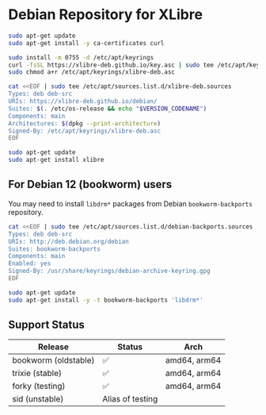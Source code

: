 # Debian Repository for XLibre

```sh
sudo apt-get update
sudo apt-get install -y ca-certificates curl

sudo install -m 0755 -d /etc/apt/keyrings
curl -fsSL https://xlibre-deb.github.io/key.asc | sudo tee /etc/apt/keyrings/xlibre-deb.asc
sudo chmod a+r /etc/apt/keyrings/xlibre-deb.asc

cat <<EOF | sudo tee /etc/apt/sources.list.d/xlibre-deb.sources
Types: deb deb-src
URIs: https://xlibre-deb.github.io/debian/
Suites: $(. /etc/os-release && echo "$VERSION_CODENAME")
Components: main
Architectures: $(dpkg --print-architecture)
Signed-By: /etc/apt/keyrings/xlibre-deb.asc
EOF

sudo apt-get update
sudo apt-get install xlibre
```

## For Debian 12 (bookworm) users

You may need to install `libdrm*` packages from Debian `bookworm-backports` repository.

```sh
cat <<EOF | sudo tee /etc/apt/sources.list.d/debian-backports.sources
Types: deb deb-src
URIs: http://deb.debian.org/debian
Suites: bookworm-backports
Components: main
Enabled: yes
Signed-By: /usr/share/keyrings/debian-archive-keyring.gpg
EOF

sudo apt-get update
sudo apt-get install -y -t bookworm-backports 'libdrm*'
```

## Support Status

| Release              | Status           | Arch         |
|----------------------|------------------|--------------|
| bookworm (oldstable) | ✅               | amd64, arm64 |
| trixie (stable)      | ✅               | amd64, arm64 |
| forky (testing)      | ✅               | amd64, arm64 |
| sid (unstable)       | Alias of testing |              |
